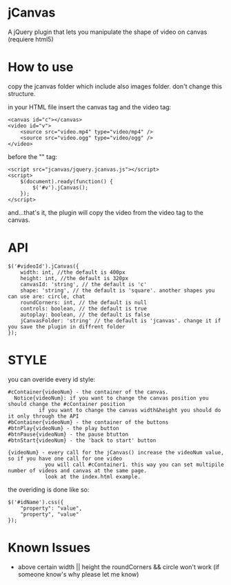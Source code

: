 jCanvas
=======

A jQuery plugin that lets you manipulate the shape of video on canvas (requiere html5)

How to use
==========
copy the jcanvas folder which include also images folder. don't change this structure.

in your HTML file insert the canvas tag and the video tag:

    <canvas id="c"></canvas>
    <video id="v">
        <source src="video.mp4" type="video/mp4" />
        <source src="video.ogg" type="video/ogg" />
    </video>

before the "</body>" tag:

    <script src="jcanvas/jquery.jcanvas.js"></script>
    <script>
        $(document).ready(function() {
            $('#v').jCanvas();
        });
    </script>

and...that's it, 
the plugin will copy the video from the video tag to the canvas.

API
===
    $('#videoId').jCanvas({
        width: int, //the default is 400px
        height: int, //the default is 320px
        canvasId: 'string', // the default is 'c'
        shape: 'string', // the default is 'square'. another shapes you can use are: circle, chat
        roundCorners: int, // the default is null
        controls: boolean, // the default is true
        autoplay: boolean, // the default is false
        jCanvasFolder: 'string' // the default is 'jcanvas'. change it if you save the plugin in diffrent folder
    });

STYLE
=====
you can overide every id style:

    #cContainer{videoNum} - the container of the canvas. 
      Notice{videoNum}: if you want to change the canvas position you should change the #cContainer position
              if you want to change the canvas width&height you should do it only through the API
    #bContainer{videoNum} - the container of the buttons
    #btnPlay{videoNum} - the play button
    #btnPause{videoNum} - the pause btutton
    #btnStart{videoNum} - the 'back to start' button
    
    {videoNum} - every call for the jCanvas() increase the videoNum value, so if you have one call for one video
                you will call #cContainer1. this way you can set multipile number of videos and canvas at the same page.
                look at the index.html example.
                
the overiding is done like so:

    $('#idName').css({
        "property": "value",
        "property", "value"
    });
    
Known Issues
============
- above certain width || height the roundCorners && circle won't work (if someone know's why please let me know)